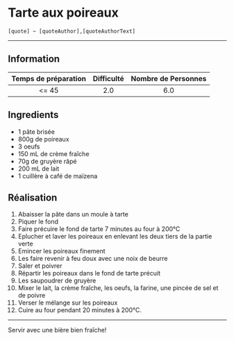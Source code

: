 # Tarte aux poireaux

`[quote] ~ [quoteAuthor],[quoteAuthorText]`

---

## Information

| Temps de préparation  | Difficulté    | Nombre de Personnes |
|:---------------------:|:-------------:|:-------------------:|
| <= 45            | 2.0  | 6.0        |

## Ingredients

- 1 pâte brisée
- 800g de poireaux
- 3 oeufs
- 150 mL de crème fraîche
- 70g de gruyère râpé
- 200 mL de lait
- 1 cuillère à café de maïzena


## Réalisation

1. Abaisser la pâte dans un moule à tarte
1. Piquer le fond
1. Faire précuire le fond de tarte 7 minutes au four à 200°C
1. Eplucher et laver les poireaux en enlevant les deux tiers de la partie verte
1. Emincer les poireaux finement
1. Les faire revenir à feu doux avec une noix de beurre
1. Saler et poivrer
1. Répartir les poireaux dans le fond de tarte précuit
1. Les saupoudrer de gruyère
1. Mixer le lait, la crème fraîche, les oeufs, la farine, une pincée de sel et de poivre
1. Verser le mélange sur les poireaux
1. Cuire au four pendant 20 minutes à 200°C.


---

Servir avec une bière bien fraîche!

